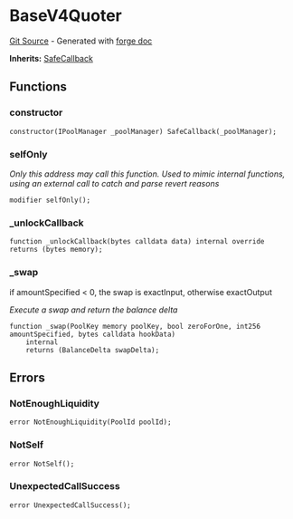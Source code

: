 # BaseV4Quoter
[Git Source](https://github.com/uniswap/v4-periphery/blob/ea2bf2e1ba6863bb809fc2ff791744f308c4a26d/src/base/BaseV4Quoter.sol) - Generated with [forge doc](https://book.getfoundry.sh/reference/forge/forge-doc)

**Inherits:**
[SafeCallback](contracts/v4/reference/periphery/base/SafeCallback.md)


## Functions
### constructor


```solidity
constructor(IPoolManager _poolManager) SafeCallback(_poolManager);
```

### selfOnly

*Only this address may call this function. Used to mimic internal functions, using an
external call to catch and parse revert reasons*


```solidity
modifier selfOnly();
```

### _unlockCallback


```solidity
function _unlockCallback(bytes calldata data) internal override returns (bytes memory);
```

### _swap

if amountSpecified < 0, the swap is exactInput, otherwise exactOutput

*Execute a swap and return the balance delta*


```solidity
function _swap(PoolKey memory poolKey, bool zeroForOne, int256 amountSpecified, bytes calldata hookData)
    internal
    returns (BalanceDelta swapDelta);
```

## Errors
### NotEnoughLiquidity

```solidity
error NotEnoughLiquidity(PoolId poolId);
```

### NotSelf

```solidity
error NotSelf();
```

### UnexpectedCallSuccess

```solidity
error UnexpectedCallSuccess();
```

